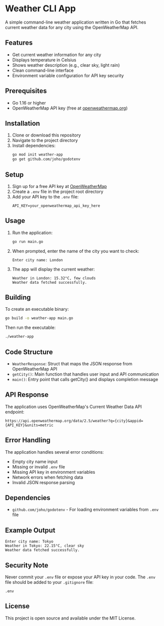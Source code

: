 # Weather CLI App

A simple command-line weather application written in Go that fetches current weather data for any city using the OpenWeatherMap API.

## Features

- Get current weather information for any city
- Displays temperature in Celsius
- Shows weather description (e.g., clear sky, light rain)
- Clean command-line interface
- Environment variable configuration for API key security

## Prerequisites

- Go 1.16 or higher
- OpenWeatherMap API key (free at [openweathermap.org](https://openweathermap.org/api))

## Installation

1. Clone or download this repository
2. Navigate to the project directory
3. Install dependencies:
   ```bash
   go mod init weather-app
   go get github.com/joho/godotenv
   ```

## Setup

1. Sign up for a free API key at [OpenWeatherMap](https://openweathermap.org/api)
2. Create a `.env` file in the project root directory
3. Add your API key to the `.env` file:
   ```
   API_KEY=your_openweathermap_api_key_here
   ```

## Usage

1. Run the application:
   ```bash
   go run main.go
   ```

2. When prompted, enter the name of the city you want to check:
   ```
   Enter city name: London
   ```

3. The app will display the current weather:
   ```
   Weather in London: 15.32°C, few clouds
   Weather data fetched successfully.
   ```

## Building

To create an executable binary:

```bash
go build -o weather-app main.go
```

Then run the executable:
```bash
./weather-app
```

## Code Structure

- `WeatherResponse`: Struct that maps the JSON response from OpenWeatherMap API
- `getCity()`: Main function that handles user input and API communication
- `main()`: Entry point that calls getCity() and displays completion message

## API Response

The application uses OpenWeatherMap's Current Weather Data API endpoint:
```
https://api.openweathermap.org/data/2.5/weather?q={city}&appid={API_KEY}&units=metric
```

## Error Handling

The application handles several error conditions:
- Empty city name input
- Missing or invalid `.env` file
- Missing API key in environment variables
- Network errors when fetching data
- Invalid JSON response parsing

## Dependencies

- `github.com/joho/godotenv` - For loading environment variables from `.env` file

## Example Output

```
Enter city name: Tokyo
Weather in Tokyo: 22.15°C, clear sky
Weather data fetched successfully.
```

## Security Note

Never commit your `.env` file or expose your API key in your code. The `.env` file should be added to your `.gitignore` file:

```gitignore
.env
```

## License

This project is open source and available under the MIT License.